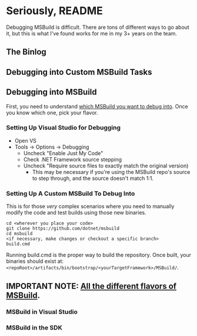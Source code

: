 # Seriously, README
Debugging MSBuild is difficult. There are tons of different ways to go about it, but this is what I've found works for me in my 3+ years on the team.

## The Binlog

## Debugging into Custom MSBuild Tasks


## Debugging into MSBuild
First, you need to understand [which MSBuild you want to debug into](). Once you know which one, pick your flavor.

### Setting Up Visual Studio for Debugging
- Open VS
- Tools -> Options -> Debugging
    - Uncheck "Enable Just My Code"
    - Check .NET Framework source stepping
    - Uncheck "Require source files to exactly match the original version)
        - This may be necessary if you're using the MSBuild repo's source to step through, and the source doesn't match 1:1.

### Setting Up A Custom MSBuild To Debug Into
This is for those _very_ complex scenarios where you need to manually modify the code and test builds using those new binaries.

```
cd <wherever you place your code>
git clone https://github.com/dotnet/msbuild
cd msbuild
<if necessary, make changes or checkout a specific branch>
build.cmd
```

Running build.cmd is the proper way to build the repository. Once built, your binaries should exist at: `<repoRoot>/artifacts/bin/bootstrap/<yourTargetFramework>/MSBuild/`.

**IMPORTANT NOTE**: [All the different flavors of MSBuild]().
---

### MSBuild in Visual Studio


### MSBuild in the SDK
